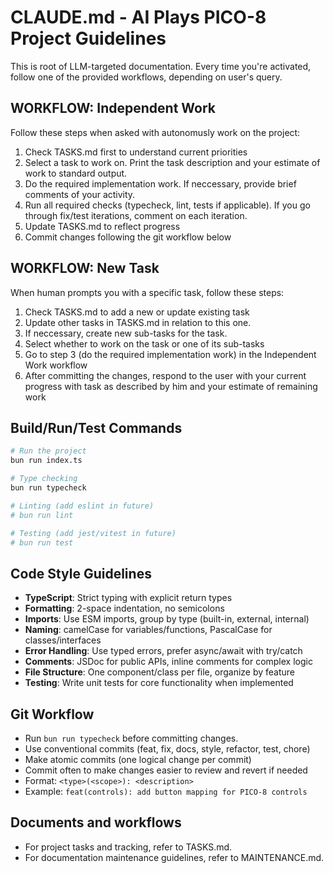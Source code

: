 # CLAUDE.md - AI Plays PICO-8 Project Guidelines

This is root of LLM-targeted documentation. Every time you're activated, follow one of the provided workflows, depending on user's query.

## WORKFLOW: Independent Work

Follow these steps when asked with autonomusly work on the project:

1. Check TASKS.md first to understand current priorities
2. Select a task to work on. Print the task description and your estimate of work to standard output.
3. Do the required implementation work. If neccessary, provide brief comments of your activity.
4. Run all required checks (typecheck, lint, tests if applicable). If you go through fix/test iterations, comment on each iteration.
5. Update TASKS.md to reflect progress
6. Commit changes following the git workflow below

## WORKFLOW: New Task

When human prompts you with a specific task, follow these steps:

1. Check TASKS.md to add a new or update existing task
2. Update other tasks in TASKS.md in relation to this one.
3. If neccessary, create new sub-tasks for the task.
4. Select whether to work on the task or one of its sub-tasks
5. Go to step 3 (do the required implementation work) in the Independent Work workflow
6. After committing the changes, respond to the user with your current progress with task as described by him and your estimate of remaining work

## Build/Run/Test Commands
```bash
# Run the project
bun run index.ts

# Type checking
bun run typecheck

# Linting (add eslint in future)
# bun run lint

# Testing (add jest/vitest in future) 
# bun run test
```

## Code Style Guidelines
- **TypeScript**: Strict typing with explicit return types
- **Formatting**: 2-space indentation, no semicolons
- **Imports**: Use ESM imports, group by type (built-in, external, internal)
- **Naming**: camelCase for variables/functions, PascalCase for classes/interfaces
- **Error Handling**: Use typed errors, prefer async/await with try/catch
- **Comments**: JSDoc for public APIs, inline comments for complex logic
- **File Structure**: One component/class per file, organize by feature
- **Testing**: Write unit tests for core functionality when implemented

## Git Workflow
- Run `bun run typecheck` before committing changes.
- Use conventional commits (feat, fix, docs, style, refactor, test, chore)
- Make atomic commits (one logical change per commit)
- Commit often to make changes easier to review and revert if needed
- Format: `<type>(<scope>): <description>`
- Example: `feat(controls): add button mapping for PICO-8 controls`

## Documents and workflows
- For project tasks and tracking, refer to TASKS.md.
- For documentation maintenance guidelines, refer to MAINTENANCE.md.